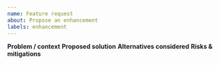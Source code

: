 ```yaml
---
name: Feature request
about: Propose an enhancement
labels: enhancement
---
```

**Problem / context**
**Proposed solution**
**Alternatives considered**
**Risks & mitigations**
